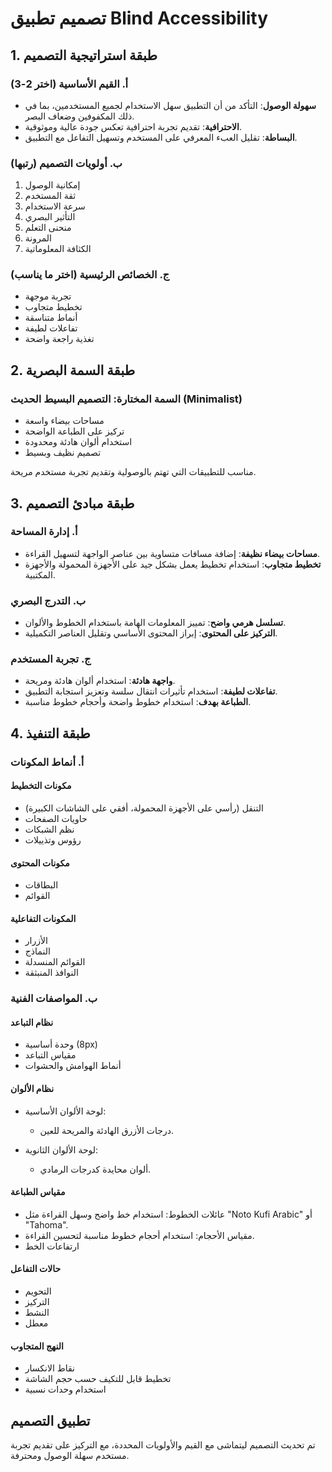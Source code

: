 # تصميم تطبيق Blind Accessibility

## 1. طبقة استراتيجية التصميم

### أ. القيم الأساسية (اختر 2-3)

- **سهولة الوصول**: التأكد من أن التطبيق سهل الاستخدام لجميع المستخدمين، بما في ذلك المكفوفين وضعاف البصر.
- **الاحترافية**: تقديم تجربة احترافية تعكس جودة عالية وموثوقية.
- **البساطة**: تقليل العبء المعرفي على المستخدم وتسهيل التفاعل مع التطبيق.

### ب. أولويات التصميم (رتبها)

1. إمكانية الوصول
2. ثقة المستخدم
3. سرعة الاستخدام
4. التأثير البصري
5. منحنى التعلم
6. المرونة
7. الكثافة المعلوماتية

### ج. الخصائص الرئيسية (اختر ما يناسب)

- تجربة موجهة
- تخطيط متجاوب
- أنماط متناسقة
- تفاعلات لطيفة
- تغذية راجعة واضحة

## 2. طبقة السمة البصرية

### السمة المختارة: **التصميم البسيط الحديث (Minimalist)**

- مساحات بيضاء واسعة
- تركيز على الطباعة الواضحة
- استخدام ألوان هادئة ومحدودة
- تصميم نظيف وبسيط

مناسب للتطبيقات التي تهتم بالوصولية وتقديم تجربة مستخدم مريحة.

## 3. طبقة مبادئ التصميم

### أ. إدارة المساحة

- **مساحات بيضاء نظيفة**: إضافة مسافات متساوية بين عناصر الواجهة لتسهيل القراءة.
- **تخطيط متجاوب**: استخدام تخطيط يعمل بشكل جيد على الأجهزة المحمولة والأجهزة المكتبية.

### ب. التدرج البصري

- **تسلسل هرمي واضح**: تمييز المعلومات الهامة باستخدام الخطوط والألوان.
- **التركيز على المحتوى**: إبراز المحتوى الأساسي وتقليل العناصر التكميلية.

### ج. تجربة المستخدم

- **واجهة هادئة**: استخدام ألوان هادئة ومريحة.
- **تفاعلات لطيفة**: استخدام تأثيرات انتقال سلسة وتعزيز استجابة التطبيق.
- **الطباعة بهدف**: استخدام خطوط واضحة وأحجام خطوط مناسبة.

## 4. طبقة التنفيذ

### أ. أنماط المكونات

#### مكونات التخطيط

- التنقل (رأسي على الأجهزة المحمولة، أفقي على الشاشات الكبيرة)
- حاويات الصفحات
- نظم الشبكات
- رؤوس وتذييلات

#### مكونات المحتوى

- البطاقات
- القوائم

#### المكونات التفاعلية

- الأزرار
- النماذج
- القوائم المنسدلة
- النوافذ المنبثقة

### ب. المواصفات الفنية

#### نظام التباعد

- وحدة أساسية (8px)
- مقياس التباعد
- أنماط الهوامش والحشوات

#### نظام الألوان

- لوحة الألوان الأساسية:

  - درجات الأزرق الهادئة والمريحة للعين.

- لوحة الألوان الثانوية:

  - ألوان محايدة كدرجات الرمادي.

#### مقياس الطباعة

- عائلات الخطوط: استخدام خط واضح وسهل القراءة مثل "Noto Kufi Arabic" أو "Tahoma".
- مقياس الأحجام: استخدام أحجام خطوط مناسبة لتحسين القراءة.
- ارتفاعات الخط

#### حالات التفاعل

- التحويم
- التركيز
- النشط
- معطل

#### النهج المتجاوب

- نقاط الانكسار
- تخطيط قابل للتكيف حسب حجم الشاشة
- استخدام وحدات نسبية

## تطبيق التصميم

تم تحديث التصميم ليتماشى مع القيم والأولويات المحددة، مع التركيز على تقديم تجربة مستخدم سهلة الوصول ومحترفة.
